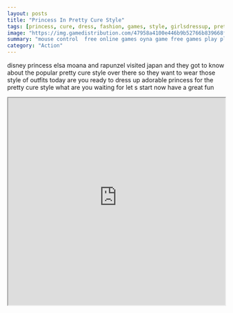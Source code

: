 ```yaml
---
layout: posts
title: "Princess In Pretty Cure Style"
tags: [princess, cure, dress, fashion, games, style, girlsdressup, pretty, free, online, games, oyna, game, free, games, play, play, games]
image: "https://img.gamedistribution.com/47958a4100e446b9b52766b839668f3e.jpg"
summary: "mouse control  free online games oyna game free games play play games"
category: "Action"
---
```


disney princess elsa moana and rapunzel visited japan and they got to know about the popular pretty cure style over there so they want to wear those style of outfits today are you ready to dress up adorable princess for the pretty cure style what are you waiting for let s start now have a great fun

<iframe width="100%" height="480px;" src="https://html5.gamedistribution.com/47958a4100e446b9b52766b839668f3e/"></iframe>